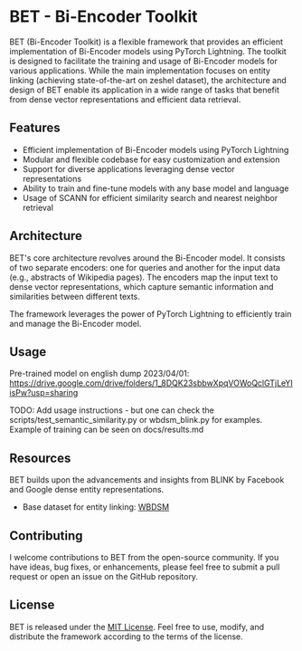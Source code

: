 # BET - Bi-Encoder Toolkit

BET (Bi-Encoder Toolkit) is a flexible framework that provides an efficient implementation of Bi-Encoder models using PyTorch Lightning. The toolkit is designed to facilitate the training and usage of Bi-Encoder models for various applications. While the main implementation focuses on entity linking (achieving state-of-the-art on zeshel dataset), the architecture and design of BET enable its application in a wide range of tasks that benefit from dense vector representations and efficient data retrieval.

## Features

- Efficient implementation of Bi-Encoder models using PyTorch Lightning
- Modular and flexible codebase for easy customization and extension
- Support for diverse applications leveraging dense vector representations
- Ability to train and fine-tune models with any base model and language
- Usage of SCANN for efficient similarity search and nearest neighbor retrieval

## Architecture

BET's core architecture revolves around the Bi-Encoder model. It consists of two separate encoders: one for queries and another for the input data (e.g., abstracts of Wikipedia pages). The encoders map the input text to dense vector representations, which capture semantic information and similarities between different texts.

The framework leverages the power of PyTorch Lightning to efficiently train and manage the Bi-Encoder model.

## Usage

Pre-trained model on english dump 2023/04/01: <https://drive.google.com/drive/folders/1_8DQK23sbbwXpqVOWoQclGTjLeYIisPw?usp=sharing>

TODO: Add usage instructions - but one can check the scripts/test_semantic_similarity.py or wbdsm_blink.py for examples.
Example of training can be seen on docs/results.md

## Resources

BET builds upon the advancements and insights from BLINK by Facebook and Google dense entity representations.

- Base dataset for entity linking: [WBDSM](https://github.com/Giovani-Merlin/WBDSM)

## Contributing

I welcome contributions to BET from the open-source community. If you have ideas, bug fixes, or enhancements, please feel free to submit a pull request or open an issue on the GitHub repository.

## License

BET is released under the [MIT License](LICENSE). Feel free to use, modify, and distribute the framework according to the terms of the license.

